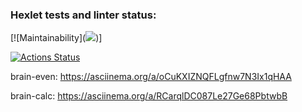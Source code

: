### Hexlet tests and linter status:

[![Maintainability](<a href="https://codeclimate.com/github/AzamatAk/python-project-49/maintainability"><img src="https://api.codeclimate.com/v1/badges/c6fa73cafe3e858b92f7/maintainability" /></a>)]


[![Actions Status](https://github.com/AzamatAk/python-project-49/workflows/hexlet-check/badge.svg)](https://github.com/AzamatAk/python-project-49/actions)

brain-even: https://asciinema.org/a/oCuKXIZNQFLgfnw7N3Ix1qHAA

brain-calc: https://asciinema.org/a/RCarqlDC087Le27Ge68PbtwbB
